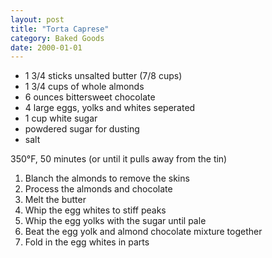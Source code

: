 ```yaml
---
layout: post
title: "Torta Caprese"
category: Baked Goods
date: 2000-01-01
---
```


- 1 3/4 sticks unsalted butter (7/8 cups)
- 1 3/4 cups of whole almonds
- 6 ounces bittersweet chocolate
- 4 large eggs, yolks and whites seperated
- 1 cup white sugar
- powdered sugar for dusting
- salt

350°F, 50 minutes (or until it pulls away from the tin)

1. Blanch the almonds to remove the skins
2. Process the almonds and chocolate
3. Melt the butter
4. Whip the egg whites to stiff peaks
5. Whip the egg yolks with the sugar until pale
6. Beat the egg yolk and almond chocolate mixture together
7. Fold in the egg whites in parts